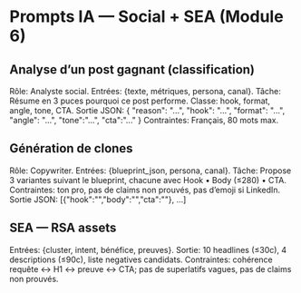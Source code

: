 # Prompts IA — Social + SEA (Module 6)

## Analyse d’un post gagnant (classification)
Rôle: Analyste social.
Entrées: {texte, métriques, persona, canal}.
Tâche: Résume en 3 puces pourquoi ce post performe. Classe: hook, format, angle, tone, CTA.
Sortie JSON: { "reason": "...", "hook": "...", "format": "...", "angle": "...", "tone":"...", "cta":"..." }
Contraintes: Français, 80 mots max.

## Génération de clones
Rôle: Copywriter.
Entrées: {blueprint_json, persona, canal}.
Tâche: Propose 3 variantes suivant le blueprint, chacune avec Hook • Body (≤280) • CTA.
Contraintes: ton pro, pas de claims non prouvés, pas d’emoji si LinkedIn.
Sortie JSON: [{"hook":"","body":"","cta":""}, ...]

## SEA — RSA assets
Entrées: {cluster, intent, bénéfice, preuves}.
Sortie: 10 headlines (≤30c), 4 descriptions (≤90c), liste negatives candidats.
Contraintes: cohérence requête ↔ H1 ↔ preuve ↔ CTA; pas de superlatifs vagues, pas de claims non prouvés.
